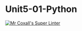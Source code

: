 # Unit5-01-Python
[![Mr Coxall's Super Linter](https://github.com/ICS3U-Programming-SamuelNkongolo/Unit5-01-Python/workflows/Mr%20Coxall's%20Super%20Linter/badge.svg)](https://github.com/ICS3U-Programming-SamuelNkongolo/Unit5-01-Python/actions/)
